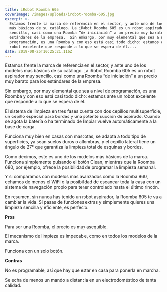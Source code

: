 ```yaml
---
title: iRobot Roomba 605
coverImage: /images/uploads/irobot-roomba-605.jpg
excerpt: >-
  Estamos frente la marca de referencia en el sector, y ante uno de los modelos
  más básicos de su catálogo. La iRobot Roomba 605 es un robot aspirador muy
  sencillo, casi como una Roomba “de iniciación” a un precio muy barato para los
  estándares de la empresa.  Sin embargo, por muy elemental que sea a nivel de
  programación, es una Roomba y con eso está casi todo dicho: estamos ante un
  robot excelente que responde a lo que se espera de él....
date: 2019-08-25T10:25:21.116Z
---
```

Estamos frente la marca de referencia en el sector, y ante uno de los modelos más básicos de su catálogo. La iRobot Roomba 605 es un robot aspirador muy sencillo, casi como una Roomba “de iniciación” a un precio muy barato para los estándares de la empresa.

Sin embargo, por muy elemental que sea a nivel de programación, es una Roomba y con eso está casi todo dicho: estamos ante un robot excelente que responde a lo que se espera de él.



El sistema de limpieza en tres fases cuenta con dos cepillos multisuperficie, un cepillo especial para bordes y una potente succión de aspirado. Cuando se agota la batería o ha terminado de limpiar vuelve automáticamente a la base de carga.



Funciona muy bien en casas con mascotas, se adapta a todo tipo de superficies, ya sean suelos duros o alfombras, y el cepillo lateral tiene un ángulo de 27° que garantiza la limpieza total de esquinas y bordes.



Como decimos, este es uno de los modelos más básicos de la marca. Funciona simplemente pulsando el botón Clean, mientras que la Roomba 680, por ejemplo, ofrece la posibilidad de programar la limpieza semanal.



Y si comparamos con modelos más avanzados como la Roomba 960, echamos de menos el WiFi o la posibilidad de escanear toda la casa con un sistema de navegación propio para tener controlado hasta el último rincón.



En resumen, sin nunca has tenido un robot aspirador, la Roomba 605 te va a cambiar la vida. Si pasas de funciones extras y simplemente quieres una limpieza sencilla y eficiente, es perfecto.



**Pros**

Para ser una Roomba, el precio es muy asequible.

El mecanismo de limpieza es impecable, como en todos los modelos de la marca.

Funciona con un solo botón.

**Contras**

No es programable, así que hay que estar en casa para ponerla en marcha.

Se echa de menos un mando a distancia en un electrodoméstico de tanta calidad.
